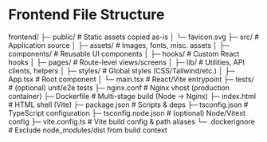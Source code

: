# Frontend File Structure
frontend/
├─ public/ # Static assets copied as-is
│ └─ favicon.svg
├─ src/ # Application source
│ ├─ assets/ # Images, fonts, misc. assets
│ ├─ components/ # Reusable UI components
│ ├─ hooks/ # Custom React hooks
│ ├─ pages/ # Route-level views/screens
│ ├─ lib/ # Utilities, API clients, helpers
│ ├─ styles/ # Global styles (CSS/Tailwind/etc.)
│ ├─ App.tsx # Root component
│ └─ main.tsx # React/Vite entrypoint
├─ tests/ # (optional) unit/e2e tests
├─ nginx.conf # Nginx vhost (production container)
├─ Dockerfile # Multi-stage build (Node → Nginx)
├─ index.html # HTML shell (Vite)
├─ package.json # Scripts & deps
├─ tsconfig.json # TypeScript configuration
├─ tsconfig.node.json # (optional) Node/Vitest config
├─ vite.config.ts # Vite build config & path aliases
└─ .dockerignore # Exclude node_modules/dist from build context

